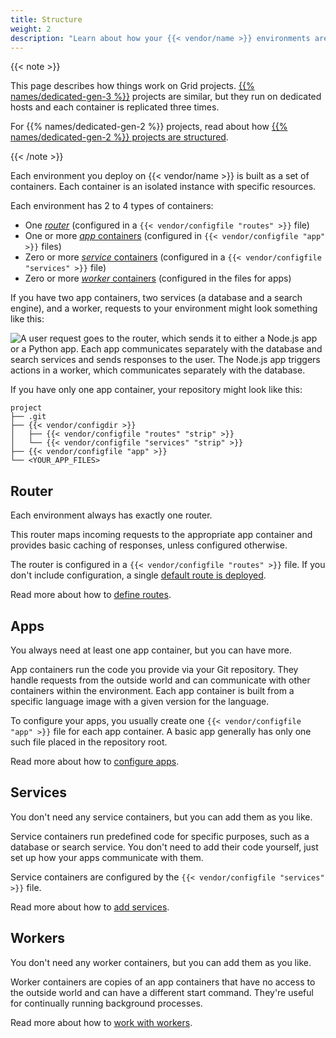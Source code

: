 ```yaml
---
title: Structure
weight: 2
description: "Learn about how your {{< vendor/name >}} environments are structured and which files control that structure."
---
```


{{< note >}}

This page describes how things work on Grid projects.
[{{% names/dedicated-gen-3 %}}](../dedicated-gen-3/_index.md) projects are similar,
but they run on dedicated hosts and each container is replicated three times.

For {{% names/dedicated-gen-2 %}} projects, read about how [{{% names/dedicated-gen-2 %}} projects are structured](../dedicated-gen-2/overview/_index.md).

{{< /note >}}

Each environment you deploy on {{< vendor/name >}} is built as a set of containers.
Each container is an isolated instance with specific resources.

Each environment has 2 to 4 types of containers:

* One [*router*](#router) (configured in a `{{< vendor/configfile "routes" >}}` file)
* One or more [*app* containers](#apps) (configured in `{{< vendor/configfile "app" >}}` files)
* Zero or more [*service* containers](#services) (configured in a `{{< vendor/configfile "services" >}}` file)
* Zero or more [*worker* containers](#workers) (configured in the files for apps)

If you have two app containers, two services (a database and a search engine), and a worker,
requests to your environment might look something like this:

![A user request goes to the router, which sends it to either a Node.js app or a Python app. Each app communicates separately with the database and search services and sends responses to the user. The Node.js app triggers actions in a worker, which communicates separately with the database.](/images/config-diagrams/structure-diagram.png)

If you have only one app container, your repository might look like this:

```text
project
├── .git
├── {{< vendor/configdir >}}
│   ├── {{< vendor/configfile "routes" "strip" >}}
│   └── {{< vendor/configfile "services" "strip" >}}
├── {{< vendor/configfile "app" >}}
└── <YOUR_APP_FILES>
```

## Router

Each environment always has exactly one router.

This router maps incoming requests to the appropriate app container
and provides basic caching of responses, unless configured otherwise.

The router is configured in a `{{< vendor/configfile "routes" >}}` file.
If you don't include configuration, a single [default route is deployed](../define-routes/_index.md#default-route-definition).

Read more about how to [define routes](../define-routes/_index.md).

## Apps

You always need at least one app container, but you can have more.

App containers run the code you provide via your Git repository.
They handle requests from the outside world and can communicate with other containers within the environment.
Each app container is built from a specific language image with a given version for the language.

To configure your apps, you usually create one `{{< vendor/configfile "app" >}}` file for each app container.
A basic app generally has only one such file placed in the repository root.

Read more about how to [configure apps](../create-apps/_index.md).

## Services

You don't need any service containers, but you can add them as you like.

Service containers run predefined code for specific purposes, such as a database or search service.
You don't need to add their code yourself, just set up how your apps communicate with them.

Service containers are configured by the `{{< vendor/configfile "services" >}}` file.

Read more about how to [add services](../add-services/_index.md).

## Workers

You don't need any worker containers, but you can add them as you like.

Worker containers are copies of an app containers
that have no access to the outside world and can have a different start command.
They're useful for continually running background processes.

Read more about how to [work with workers](../create-apps/workers.md).
